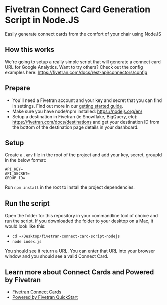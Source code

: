 # Fivetran Connect Card Generation Script in Node.JS
Easily generate connect cards from the comfort of your chair using NodeJS

## How this works
We're going to setup a really simple script that will generate a connect card URL for Google Analytics. Want to try others? Check out the config examples here: https://fivetran.com/docs/rest-api/connectors/config

## Prepare
- You'll need a Fivetran account and your key and secret that you can find in settings. Find out more in our [getting started guide](https://fivetran.com/docs/rest-api/getting-started).
- Make sure you have node/npm installed: https://nodejs.org/en/
- Setup a destination in Fivetran (ie Snowflake, BigQuery, etc): https://fivetran.com/docs/destinations and get your destination ID from the bottom of the destination page details in your dashboard. 

## Setup
Create a `.env` file in the root of the project and add your key, secret, groupId in the below format:
```
API_KEY=
API_SECRET=
GROUP_ID=
```

Run `npm install` in the root to install the project dependencies.

## Run the script
Open the folder for this repository in your commandline tool of choice and run the script. If you downloaded the folder to your desktop on a Mac, it would look like this:
- `cd ~/Desktop/fivetran-connect-card-script-nodejs`
- `node index.js`

You should see it return a URL. You can enter that URL into your browser window and you should see a valid Connect Card. 

## Learn more about Connect Cards and Powered by Fivetran
- [Fivetran Connect Cards](https://fivetran.com/docs/rest-api/connectors/connect-card)
- [Powered by Fivetran QuickStart](https://fivetran.com/docs/getting-started/powered-by-fivetran)



